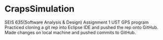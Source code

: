 # CrapsSimulation
SEIS 635(Software Analysis & Design) Assignment 1
UST GPS program
Practiced cloning a git rep into Eclipse IDE and pushed the rep onto GitHub. Made changes on local machine and pushed commits to GitHub.
